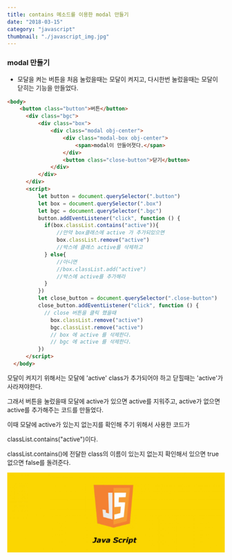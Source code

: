 ```yaml
---
title: contains 메소드를 이용한 modal 만들기
date: "2018-03-15"
category: "javascript"
thumbnail: "./javascript_img.jpg"
---
```


###  modal 만들기

- 모달을 켜는 버튼을 처음 눌렀을때는 모달이 켜지고, 다시한번 눌렀을때는 모달이 닫히는 기능을 만들었다.

```html
<body>
    <button class="button">버튼</button>
      <div class="bgc">
          <div class="box">
              <div class="modal obj-center">
                  <div class="modal-box obj-center">
                      <span>modal이 만들어졋다.</span>
                  </div>
                  <button class="close-button">닫기</button>
              </div>
          </div>
      </div>
      <script>
          let button = document.querySelector(".button")
          let box = document.querySelector(".box")
          let bgc = document.querySelector(".bgc")
          button.addEventListener("click", function () {
            if(box.classList.contains("active")){
                //만약 box클래스에 active 가 추가되있으면
                box.classList.remove("active")
                //박스에 클래스 active를 삭제하고
            } else{
                //아니면
                //box.classList.add("active")
                //박스에 active를 추가해라
            }
          })
          let close_button = document.querySelector(".close-button")
          close_button.addEventListener("click", function () {
          	// close 버튼을 클릭 했을때
              box.classList.remove("active")
              bgc.classList.remove("active")
              // box 에 active 를 삭제한다.
              // bgc 에 active 를 삭제한다.
          })
      </script>
  </body>
```
모달이 켜지기 위해서는 모달에 'active' class가 추가되어야 하고 닫힐때는 'active'가 사라져야한다.

그래서 버튼을 눌렀을때 모달에 active가 있으면 active를 지워주고, active가 없으면 active를 추가해주는 코드를 만들었다.

이때 모달에 active가 있는지 없는지를 확인해 주기 위해서 사용한 코드가

classList.contains("active")이다.

classList.contains()에 전달한 class의 이름이 있는지 없는지 확인해서 있으면 true 없으면 false를 돌려준다.

![Chinese Salty Egg](./javascript_img.jpg)
